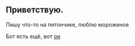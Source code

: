 ## Приветствую.

Пишу что-то на питончике, люблю мороженое

Бот есть ещё, вот [он](https://discord.com/api/oauth2/authorize?client_id=828934385112711188&permissions=8&scope=bot%20applications.commands)
